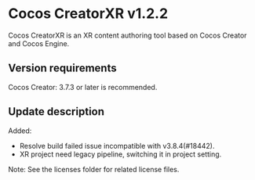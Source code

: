 # Cocos CreatorXR v1.2.2

Cocos CreatorXR is an XR content authoring tool based on Cocos Creator and Cocos Engine.

## Version requirements

Cocos Creator: 3.7.3 or later is recommended.

## Update description

Added:

- Resolve build failed issue incompatible with v3.8.4(#18442).
- XR project need legacy pipeline, switching it in project setting.

Note: See the licenses folder for related license files.
